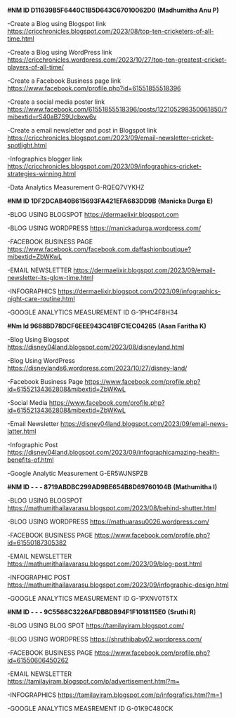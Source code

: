 __#NM ID D11639B5F6440C1B5D643C67010062D0__
__(Madhumitha Anu P)__

-Create a Blog using Blogspot link 
https://cricchronicles.blogspot.com/2023/08/top-ten-cricketers-of-all-time.html

-Create a Blog using WordPress link 
https://cricchronicles.wordpress.com/2023/10/27/top-ten-greatest-cricket-players-of-all-time/ 

-Create a Facebook Business page link
https://www.facebook.com/profile.php?id=61551855518396 

-Create a social media poster link
https://www.facebook.com/61551855518396/posts/122105298350061850/?mibextid=rS40aB7S9Ucbxw6v 

-Create a email newsletter and post in Blogspot link
https://cricchronicles.blogspot.com/2023/09/email-newsletter-cricket-spotlight.html

-Infographics blogger link
https://cricchronicles.blogspot.com/2023/09/infographics-cricket-strategies-winning.html 

-Data Analytics Measurement
G-RQEQ7VYKHZ








__#NM ID 1DF2DCAB40B615693FA421EFA683DD9B__
__(Manicka Durga E)__

-BLOG USING BLOGSPOT 
https://dermaelixir.blogspot.com

-BLOG USING WORDPRESS 
https://manickadurga.wordpress.com/

-FACEBOOK BUSINESS PAGE 
https://www.facebook.com/facebook.com.daffashionboutique?mibextid=ZbWKwL

-EMAIL NEWSLETTER 
https://dermaelixir.blogspot.com/2023/09/email-newsletter-its-glow-time.html

-INFOGRAPHICS 
https://dermaelixir.blogspot.com/2023/09/infographics-night-care-routine.html

-GOOGLE ANALYTICS MEASUREMENT ID 
G-1PHC4F8H34






__#Nm Id 9688BD78DCF6EEE943C41BFC1EC04265__
__(Asan Faritha K)__

-Blog Using Blogspot 
https://disney04land.blogspot.com/2023/08/disneyland.html

-Blog Using WordPress 
https://disneylands6.wordpress.com/2023/10/27/disney-land/

-Facebook Business Page
https://www.facebook.com/profile.php?id=61552134362808&mibextid=ZbWKwL

-Social Media
https://www.facebook.com/profile.php?id=61552134362808&mibextid=ZbWKwL

-Email Newsletter
https://disney04land.blogspot.com/2023/09/email-news-latter.html

-Infographic Post
https://disney04land.blogspot.com/2023/09/infographicamazing-health-benefits-of.html

-Google Analytic Measurement
G-ER5WJNSPZB






__#NM ID - - - 8719ABDBC299AD9BE654B8D69760104B__
__(Mathumitha I)__

-BLOG USING BLOGSPOT 
https://mathumithailavarasu.blogspot.com/2023/08/behind-shutter.html

-BLOG USING WORDPRESS 
https://mathuarasu0026.wordpress.com/

-FACEBOOK BUSINESS PAGE 
https://www.facebook.com/profile.php?id=61550187305382

-EMAIL NEWSLETTER 
https://mathumithailavarasu.blogspot.com/2023/09/blog-post.html

-INFOGRAPHIC POST 
https://mathumithailavarasu.blogspot.com/2023/09/infographic-design.html

-GOOGLE ANALYTICS MEASUREMENT ID
G-1PXNV0T5TX






__#NM ID - - - 9C5568C3226AFDBBDB94F1F1018115E0__
__(Sruthi R)__

-BLOG USING BLOG SPOT 
https://tamilayiram.blogspot.com/

-BLOG USING WORDPRESS 
https://shruthibaby02.wordpress.com/

-FACEBOOK BUSINESS PAGE 
https://www.facebook.com/profile.php?id=61550606450262

-EMAIL NEWSLETTER 
https://tamilayiram.blogspot.com/p/advertisement.html?m=

-INFOGRAPHICS 
https://tamilayiram.blogspot.com/p/infografics.html?m=1

-GOOGLE ANALYTICS MEASREMENT ID 
G-01K9C480CK


